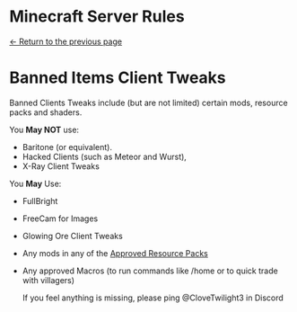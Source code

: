 # Minecraft Server Rules
[<- Return to the previous page](https://clovetwilight3.github.io)

# Banned Items Client Tweaks

Banned Clients Tweaks include (but are not limited) certain mods, resource packs and shaders.

You **May NOT** use:
- Baritone (or equivalent).
- Hacked Clients (such as Meteor and Wurst),
- X-Ray Client Tweaks

You **May** Use:
- FullBright
- FreeCam for Images
- Glowing Ore Client Tweaks
- Any mods in any of the [Approved Resource Packs](https://clovetwilight3.github.io)
- Any approved Macros (to run commands like /home or to quick trade with villagers)

  If you feel anything is missing, please ping @CloveTwilight3 in Discord
